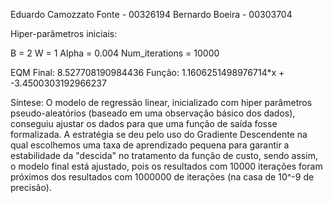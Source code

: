 Eduardo Camozzato Fonte - 00326194
Bernardo Boeira - 00303704

Hiper-parâmetros iniciais:

B = 2
W = 1
Alpha = 0.004
Num_iterations = 10000

EQM Final: 8.527708190984436
Função: 1.1606251498976714*x + -3.4500303192966237

Síntese:
O modelo de regressão linear, inicializado com hiper parâmetros pseudo-aleatórios (baseado em uma observação básico dos dados), conseguiu ajustar os dados para que uma função de saída fosse formalizada. A estratégia se deu pelo uso do Gradiente Descendente na qual escolhemos uma taxa de aprendizado pequena para garantir a estabilidade da "descida" no tratamento da função de custo, sendo assim, o modelo final está ajustado, pois os resultados com 10000 iterações foram  próximos dos resultados com 1000000 de iterações (na casa de 10^-9 de precisão).

